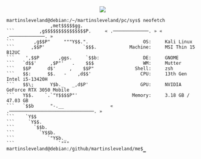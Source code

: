  <div align="center">
  <img src="https://readme-typing-svg.demolab.com?font=Fira+Code&size=18&duration=2500&pause=1000&color=00FF00&center=true&width=440&lines=User%3A+Martin+Sleveland;Loading+cyber+intelligence...;Injecting+knowledge+into+brainframe...;Connection:+Established+%E2%9C%94">
</div>

```           
martinsleveland@debian:/~/martinsleveland/pc/sys$ neofetch
                ,met$$$$$gg.                                                         
```         ,g$$$$$$$$$$$$$$$P.     « .─────────────. » « .─────────────. »
```       ,g$$P"     """Y$$.".                    OS:     Kali Linux                                                                  
```      ,$$P'              `$$$.            Machine:     MSI Thin 15 B12UC 
```    ',$$P       ,ggs.     `$$b:                DE:     GNOME                                                        
```   `d$$'     ,$P"'   .    $$$                  WM:     Mutter 
```   $$P      d$'     ,    $$P"               Shell:     zsh 
```   $$:      $$.   -    ,d$$'                  CPU:     13th Gen Intel i5-13420H                                                                  
```   $$\;      Y$b._   _,d$P'                   GPU:     NVIDIA GeForce RTX 3050 Mobile                                                      
```   Y$$.    `.`"Y$$$$P"'                    Memory:     3.18 GB / 47.03 GB                                                                          
```   `$$b      "-.__                 « .───────────────────────────────. »
```    `Y$$                                                                                     
```     `Y$$.                                                                                               
```       `$$b.                    
```         `Y$$b.                 
```            `"Y$b._                                                                                            
```                `"""
martinsleveland@debian:/github/martinsleveland/me$
                                                  ▔
```                                                                       
